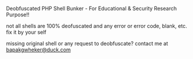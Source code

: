 Deobfuscated PHP Shell Bunker - For Educational & Security Research Purpose!!

not all shells are 100% deofuscated and any error or error code, blank, etc. fix it by your self

missing original shell or any request to deobfuscate? contact me at bapakgwheker@duck.com

